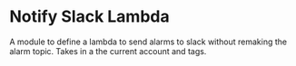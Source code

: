 # Notify Slack Lambda

A module to define a lambda to send alarms to slack without remaking the alarm topic. Takes in a the current account and tags. 